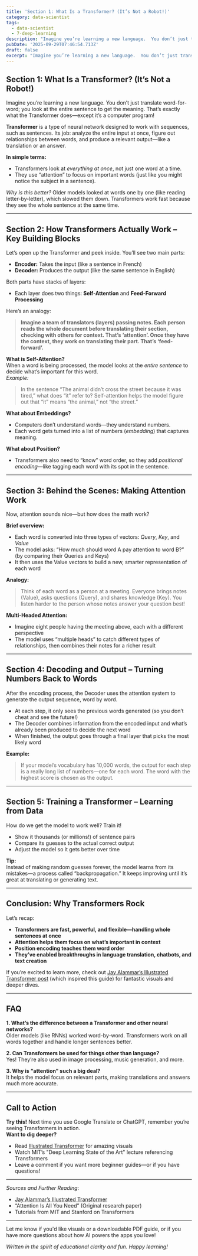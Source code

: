 ```yaml
---
title: 'Section 1: What Is a Transformer? (It’s Not a Robot!)'
category: data-scientist
tags:
  - data-scientist
  - 7-deep-learning
description: "Imagine you’re learning a new language.  You don’t just translate\nword-for-word; you look at the entire sentence to get the meaning."
pubDate: '2025-09-29T07:46:54.713Z'
draft: false
excerpt: "Imagine you’re learning a new language.  You don’t just translate\nword-for-word; you look at the entire sentence to get the meaning."
---
```


## Section 1: What Is a Transformer? (It’s Not a Robot!)

Imagine you’re learning a new language. You don’t just translate word-for-word; you look at the entire sentence to get the meaning. That’s exactly what the Transformer does—except it’s a computer program!  

**Transformer** is a type of neural network designed to work with sequences, such as sentences. Its job: analyze the entire input at once, figure out relationships between words, and produce a relevant output—like a translation or an answer.

**In simple terms:**  
- Transformers look at *everything at once*, not just one word at a time.
- They use “attention” to focus on important words (just like you might notice the subject in a sentence).

*Why is this better?* Older models looked at words one by one (like reading letter-by-letter), which slowed them down. Transformers work fast because they see the whole sentence at the same time.

---

## Section 2: How Transformers Actually Work – Key Building Blocks

Let’s open up the Transformer and peek inside. You’ll see two main parts:  
- **Encoder:** Takes the input (like a sentence in French)
- **Decoder:** Produces the output (like the same sentence in English)

Both parts have stacks of layers:
- Each layer does two things: **Self-Attention** and **Feed-Forward Processing**

Here’s an analogy:
> **Imagine a team of translators (layers) passing notes. Each person reads the whole document before translating their section, checking with others for context. That’s ‘attention’. Once they have the context, they work on translating their part. That’s ‘feed-forward’.**

**What is Self-Attention?**  
When a word is being processed, the model looks at the *entire sentence* to decide what’s important for this word.  
*Example:*  
> In the sentence “The animal didn’t cross the street because it was tired,” what does “it” refer to? Self-attention helps the model figure out that “it” means “the animal,” not “the street.”

**What about Embeddings?**  
- Computers don’t understand words—they understand numbers.
- Each word gets turned into a list of numbers (*embedding*) that captures meaning. 

**What about Position?**  
- Transformers also need to “know” word order, so they add *positional encoding*—like tagging each word with its spot in the sentence.

---

## Section 3: Behind the Scenes: Making Attention Work

Now, attention sounds nice—but how does the math work?

**Brief overview:**
- Each word is converted into three types of vectors: *Query*, *Key*, and *Value*
- The model asks: “How much should word A pay attention to word B?” (by comparing their Queries and Keys)
- It then uses the Value vectors to build a new, smarter representation of each word

**Analogy:**  
> Think of each word as a person at a meeting. Everyone brings notes (Value), asks questions (Query), and shares knowledge (Key). You listen harder to the person whose notes answer your question best!

**Multi-Headed Attention:**  
- Imagine eight people having the meeting above, each with a different perspective
- The model uses “multiple heads” to catch different types of relationships, then combines their notes for a richer result

---

## Section 4: Decoding and Output – Turning Numbers Back to Words

After the encoding process, the Decoder uses the attention system to generate the output sequence, word by word.

- At each step, it only sees the previous words generated (so you don’t cheat and see the future!)
- The Decoder combines information from the encoded input and what’s already been produced to decide the next word
- When finished, the output goes through a final layer that picks the most likely word

**Example:**  
> If your model’s vocabulary has 10,000 words, the output for each step is a really long list of numbers—one for each word. The word with the highest score is chosen as the output.

---

## Section 5: Training a Transformer – Learning from Data

How do we get the model to work well? Train it!

- Show it thousands (or millions!) of sentence pairs
- Compare its guesses to the actual correct output
- Adjust the model so it gets better over time

**Tip:**  
Instead of making random guesses forever, the model learns from its mistakes—a process called “backpropagation.” It keeps improving until it’s great at translating or generating text.

---

## Conclusion: Why Transformers Rock

Let’s recap:

- **Transformers are fast, powerful, and flexible—handling whole sentences at once**
- **Attention helps them focus on what’s important in context**
- **Position encoding teaches them word order**
- **They’ve enabled breakthroughs in language translation, chatbots, and text creation**

If you’re excited to learn more, check out [Jay Alammar’s Illustrated Transformer post](https://jalammar.github.io/illustrated-transformer/) (which inspired this guide) for fantastic visuals and deeper dives.

---

## FAQ

**1. What’s the difference between a Transformer and other neural networks?**  
Older models (like RNNs) worked word-by-word. Transformers work on all words together and handle longer sentences better.

**2. Can Transformers be used for things other than language?**  
Yes! They’re also used in image processing, music generation, and more.

**3. Why is “attention” such a big deal?**  
It helps the model focus on relevant parts, making translations and answers much more accurate.

---

## Call to Action

**Try this!** Next time you use Google Translate or ChatGPT, remember you’re seeing Transformers in action.  
**Want to dig deeper?**  
- Read [Illustrated Transformer](https://jalammar.github.io/illustrated-transformer/) for amazing visuals
- Watch MIT’s "Deep Learning State of the Art" lecture referencing Transformers
- Leave a comment if you want more beginner guides—or if you have questions!

---

*Sources and Further Reading*:  
- [Jay Alammar’s Illustrated Transformer](https://jalammar.github.io/illustrated-transformer/)  
- “Attention Is All You Need” (Original research paper)  
- Tutorials from MIT and Stanford on Transformers

---

Let me know if you'd like visuals or a downloadable PDF guide, or if you have more questions about how AI powers the apps you love!

*Written in the spirit of educational clarity and fun. Happy learning!*